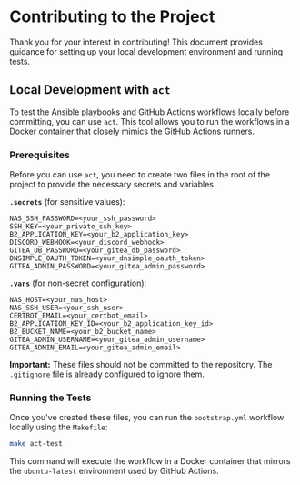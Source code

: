 # Contributing to the Project

Thank you for your interest in contributing! This document provides guidance for setting up your local development environment and running tests.

## Local Development with `act`

To test the Ansible playbooks and GitHub Actions workflows locally before committing, you can use `act`. This tool allows you to run the workflows in a Docker container that closely mimics the GitHub Actions runners.

### Prerequisites

Before you can use `act`, you need to create two files in the root of the project to provide the necessary secrets and variables.

**`.secrets`** (for sensitive values):
```
NAS_SSH_PASSWORD=<your_ssh_password>
SSH_KEY=<your_private_ssh_key>
B2_APPLICATION_KEY=<your_b2_application_key>
DISCORD_WEBHOOK=<your_discord_webhook>
GITEA_DB_PASSWORD=<your_gitea_db_password>
DNSIMPLE_OAUTH_TOKEN=<your_dnsimple_oauth_token>
GITEA_ADMIN_PASSWORD=<your_gitea_admin_password>
```

**`.vars`** (for non-secret configuration):
```
NAS_HOST=<your_nas_host>
NAS_SSH_USER=<your_ssh_user>
CERTBOT_EMAIL=<your_certbot_email>
B2_APPLICATION_KEY_ID=<your_b2_application_key_id>
B2_BUCKET_NAME=<your_b2_bucket_name>
GITEA_ADMIN_USERNAME=<your_gitea_admin_username>
GITEA_ADMIN_EMAIL=<your_gitea_admin_email>
```

**Important:** These files should not be committed to the repository. The `.gitignore` file is already configured to ignore them.

### Running the Tests

Once you've created these files, you can run the `bootstrap.yml` workflow locally using the `Makefile`:

```bash
make act-test
```

This command will execute the workflow in a Docker container that mirrors the `ubuntu-latest` environment used by GitHub Actions.

